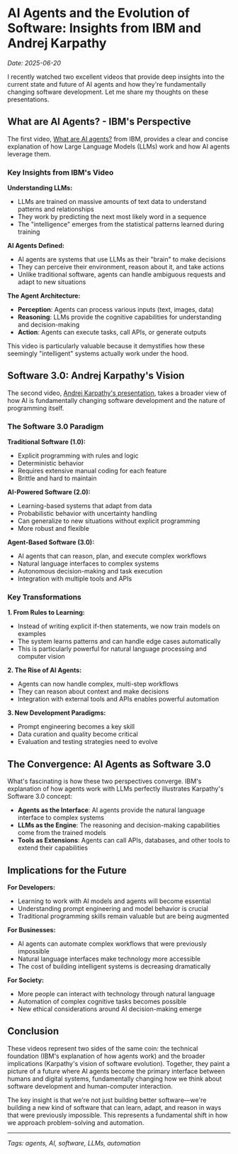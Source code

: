 # AI Agents and the Evolution of Software: Insights from IBM and Andrej Karpathy

*Date: 2025-06-20*

I recently watched two excellent videos that provide deep insights into the current state and future of AI agents and how they're fundamentally changing software development. Let me share my thoughts on these presentations.

## What are AI Agents? - IBM's Perspective

The first video, [What are AI agents?](https://www.youtube.com/watch?v=F8NKVhkZZWI) from IBM, provides a clear and concise explanation of how Large Language Models (LLMs) work and how AI agents leverage them.

### Key Insights from IBM's Video

**Understanding LLMs:**
- LLMs are trained on massive amounts of text data to understand patterns and relationships
- They work by predicting the next most likely word in a sequence
- The "intelligence" emerges from the statistical patterns learned during training

**AI Agents Defined:**
- AI agents are systems that use LLMs as their "brain" to make decisions
- They can perceive their environment, reason about it, and take actions
- Unlike traditional software, agents can handle ambiguous requests and adapt to new situations

**The Agent Architecture:**
- **Perception**: Agents can process various inputs (text, images, data)
- **Reasoning**: LLMs provide the cognitive capabilities for understanding and decision-making
- **Action**: Agents can execute tasks, call APIs, or generate outputs

This video is particularly valuable because it demystifies how these seemingly "intelligent" systems actually work under the hood.

## Software 3.0: Andrej Karpathy's Vision

The second video, [Andrej Karpathy's presentation](https://www.youtube.com/watch?v=LCEmiRjPEtQ), takes a broader view of how AI is fundamentally changing software development and the nature of programming itself.

### The Software 3.0 Paradigm

**Traditional Software (1.0):**
- Explicit programming with rules and logic
- Deterministic behavior
- Requires extensive manual coding for each feature
- Brittle and hard to maintain

**AI-Powered Software (2.0):**
- Learning-based systems that adapt from data
- Probabilistic behavior with uncertainty handling
- Can generalize to new situations without explicit programming
- More robust and flexible

**Agent-Based Software (3.0):**
- AI agents that can reason, plan, and execute complex workflows
- Natural language interfaces to complex systems
- Autonomous decision-making and task execution
- Integration with multiple tools and APIs

### Key Transformations

**1. From Rules to Learning:**
- Instead of writing explicit if-then statements, we now train models on examples
- The system learns patterns and can handle edge cases automatically
- This is particularly powerful for natural language processing and computer vision

**2. The Rise of AI Agents:**
- Agents can now handle complex, multi-step workflows
- They can reason about context and make decisions
- Integration with external tools and APIs enables powerful automation

**3. New Development Paradigms:**
- Prompt engineering becomes a key skill
- Data curation and quality become critical
- Evaluation and testing strategies need to evolve

## The Convergence: AI Agents as Software 3.0

What's fascinating is how these two perspectives converge. IBM's explanation of how agents work with LLMs perfectly illustrates Karpathy's Software 3.0 concept:

- **Agents as the Interface**: AI agents provide the natural language interface to complex systems
- **LLMs as the Engine**: The reasoning and decision-making capabilities come from the trained models
- **Tools as Extensions**: Agents can call APIs, databases, and other tools to extend their capabilities

## Implications for the Future

**For Developers:**
- Learning to work with AI models and agents will become essential
- Understanding prompt engineering and model behavior is crucial
- Traditional programming skills remain valuable but are being augmented

**For Businesses:**
- AI agents can automate complex workflows that were previously impossible
- Natural language interfaces make technology more accessible
- The cost of building intelligent systems is decreasing dramatically

**For Society:**
- More people can interact with technology through natural language
- Automation of complex cognitive tasks becomes possible
- New ethical considerations around AI decision-making emerge

## Conclusion

These videos represent two sides of the same coin: the technical foundation (IBM's explanation of how agents work) and the broader implications (Karpathy's vision of software evolution). Together, they paint a picture of a future where AI agents become the primary interface between humans and digital systems, fundamentally changing how we think about software development and human-computer interaction.

The key insight is that we're not just building better software—we're building a new kind of software that can learn, adapt, and reason in ways that were previously impossible. This represents a fundamental shift in how we approach problem-solving and automation.

---

*Tags: agents, AI, software, LLMs, automation* 